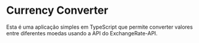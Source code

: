 # Currency Converter

Esta é uma aplicação simples em TypeScript que permite converter valores entre diferentes moedas usando a API do ExchangeRate-API.
